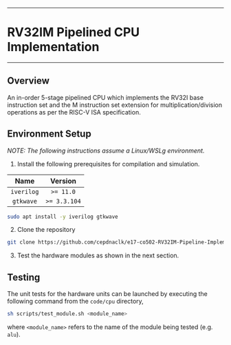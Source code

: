 ___
# RV32IM Pipelined CPU Implementation
___
## Overview
An in-order 5-stage pipelined CPU which implements the RV32I base instruction set and the M instruction set extension for multiplication/division operations as per the RISC-V ISA specification.


## Environment Setup
_NOTE: The following instructions assume a Linux/WSLg environment._

1. Install the following prerequisites for compilation and simulation.

|  **Name**  |  **Version** |
|:----------:|:------------:|
| `iverilog` |   `>= 11.0`  |
|  `gtkwave` | `>= 3.3.104` |

```bash
sudo apt install -y iverilog gtkwave
```

2. Clone the repository
```bash
git clone https://github.com/cepdnaclk/e17-co502-RV32IM-Pipeline-Implementation-Group1.git
```

3. Test the hardware modules as shown in the next section.

## Testing

The unit tests for the hardware units can be launched by executing the following command from the `code/cpu` directory,

```bash
sh scripts/test_module.sh <module_name>
```

where `<module_name>` refers to the name of the module being tested (e.g. `alu`).